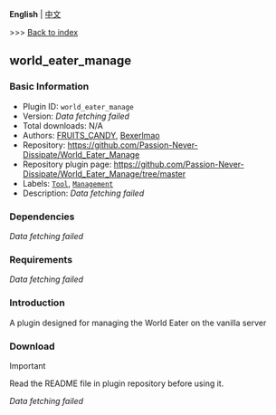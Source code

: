 **English** | [中文](readme-zh_cn.md)

\>\>\> [Back to index](/readme.md)

## world_eater_manage

### Basic Information

- Plugin ID: `world_eater_manage`
- Version: *Data fetching failed*
- Total downloads: N/A
- Authors: [FRUITS_CANDY](https://github.com/FRUITS-CANDY), [Bexerlmao](https://github.com/Bexerlmao)
- Repository: https://github.com/Passion-Never-Dissipate/World_Eater_Manage
- Repository plugin page: https://github.com/Passion-Never-Dissipate/World_Eater_Manage/tree/master
- Labels: [`Tool`](/labels/tool/readme.md), [`Management`](/labels/management/readme.md)
- Description: *Data fetching failed*

### Dependencies

*Data fetching failed*

### Requirements

*Data fetching failed*

### Introduction

A plugin designed for managing the World Eater on the vanilla server
### Download

> [!IMPORTANT]
> Read the README file in plugin repository before using it.

*Data fetching failed*

